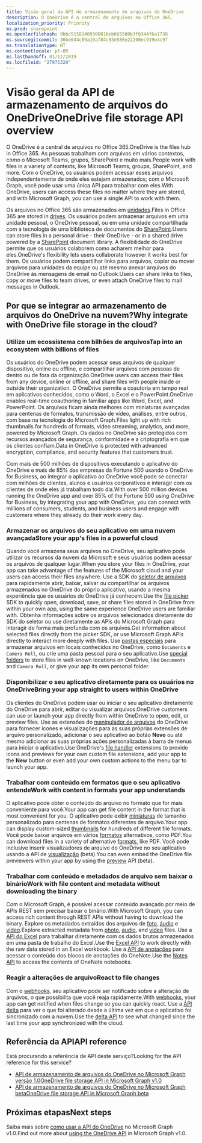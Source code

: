 ```yaml
---
title: Visão geral da API de armazenamento de arquivos do OneDrive
description: O OneDrive é a central de arquivos no Office 365.
localization_priority: Priority
ms.prod: sharepoint
ms.openlocfilehash: 9bbc5158140930081beb665580b3f8344f6a1738
ms.sourcegitcommit: 36be044c89a19af84c93e586e22200ec919e4c9f
ms.translationtype: HT
ms.contentlocale: pt-BR
ms.lasthandoff: 01/12/2019
ms.locfileid: "27975320"
---
```

# <a name="onedrive-file-storage-api-overview"></a><span data-ttu-id="a47a0-103">Visão geral da API de armazenamento de arquivos do OneDrive</span><span class="sxs-lookup"><span data-stu-id="a47a0-103">OneDrive file storage API overview</span></span>

<span data-ttu-id="a47a0-104">O OneDrive é a central de arquivos no Office 365.</span><span class="sxs-lookup"><span data-stu-id="a47a0-104">OneDrive is the files hub in Office 365.</span></span>
<span data-ttu-id="a47a0-105">As pessoas trabalham com arquivos em vários contextos, como o Microsoft Teams, grupos, SharePoint e muito mais.</span><span class="sxs-lookup"><span data-stu-id="a47a0-105">People work with files in a variety of contexts, like Microsoft Teams, groups, SharePoint, and more.</span></span>
<span data-ttu-id="a47a0-106">Com o OneDrive, os usuários podem acessar esses arquivos independentemente de onde eles estejam armazenados; com o Microsoft Graph, você pode usar uma única API para trabalhar com eles.</span><span class="sxs-lookup"><span data-stu-id="a47a0-106">With OneDrive, users can access these files no matter where they are stored, and with Microsoft Graph, you can use a single API to work with them.</span></span>

<span data-ttu-id="a47a0-107">Os arquivos no Office 365 são armazenados em [unidades][Drive API].</span><span class="sxs-lookup"><span data-stu-id="a47a0-107">Files in Office 365 are stored in [drives][Drive API].</span></span>
<span data-ttu-id="a47a0-108">Os usuários podem armazenar arquivos em uma unidade pessoal, o OneDrive pessoal, ou em uma unidade compartilhada com a tecnologia de uma biblioteca de documentos do [SharePoint][].</span><span class="sxs-lookup"><span data-stu-id="a47a0-108">Users can store files in a personal drive - their OneDrive - or in a shared drive powered by a [SharePoint][] document library.</span></span>
<span data-ttu-id="a47a0-109">A flexibilidade do OneDrive permite que os usuários colaborem como acharem melhor para eles.</span><span class="sxs-lookup"><span data-stu-id="a47a0-109">OneDrive's flexibility lets users collaborate however it works best for them.</span></span>
<span data-ttu-id="a47a0-110">Os usuários podem compartilhar links para arquivos, copiar ou mover arquivos para unidades da equipe ou até mesmo anexar arquivos do OneDrive às mensagens de email no Outlook.</span><span class="sxs-lookup"><span data-stu-id="a47a0-110">Users can share links to files, copy or move files to team drives, or even attach OneDrive files to mail messages in Outlook.</span></span>

## <a name="why-integrate-with-onedrive-file-storage-in-the-cloud"></a><span data-ttu-id="a47a0-111">Por que se integrar ao armazenamento de arquivos do OneDrive na nuvem?</span><span class="sxs-lookup"><span data-stu-id="a47a0-111">Why integrate with OneDrive file storage in the cloud?</span></span>

### <a name="tap-into-an-ecosystem-with-billions-of-files"></a><span data-ttu-id="a47a0-112">Utilize um ecossistema com bilhões de arquivos</span><span class="sxs-lookup"><span data-stu-id="a47a0-112">Tap into an ecosystem with billions of files</span></span>

<span data-ttu-id="a47a0-113">Os usuários do OneDrive podem acessar seus arquivos de qualquer dispositivo, online ou offline, e compartilhar arquivos com pessoas de dentro ou de fora da organização.</span><span class="sxs-lookup"><span data-stu-id="a47a0-113">OneDrive users can access their files from any device, online or offline, and share files with people inside or outside their organization.</span></span>
<span data-ttu-id="a47a0-114">O OneDrive permite a coautoria em tempo real em aplicativos conhecidos, como o Word, o Excel e o PowerPoint.</span><span class="sxs-lookup"><span data-stu-id="a47a0-114">OneDrive enables real-time coauthoring in familiar apps like Word, Excel, and PowerPoint.</span></span>
<span data-ttu-id="a47a0-115">Os arquivos ficam ainda melhores com miniaturas avançadas para centenas de formatos, transmissão de vídeo, análises, entre outros, com base na tecnologia do Microsoft Graph.</span><span class="sxs-lookup"><span data-stu-id="a47a0-115">Files light up with rich thumbnails for hundreds of formats, video streaming, analytics, and more, powered by Microsoft Graph.</span></span>
<span data-ttu-id="a47a0-116">Os dados no OneDrive são protegidos com recursos avançados de segurança, conformidade e a criptografia em que os clientes confiam.</span><span class="sxs-lookup"><span data-stu-id="a47a0-116">Data in OneDrive is protected with advanced encryption, compliance, and security features that customers trust.</span></span>

<span data-ttu-id="a47a0-117">Com mais de 500 milhões de dispositivos executando o aplicativo do OneDrive e mais de 85% das empresas da Fortune 500 usando o OneDrive for Business, ao integrar o aplicativo ao OneDrive você pode se conectar com milhões de clientes, alunos e usuários corporativos e interagir com os clientes de onde eles já trabalham todo dia.</span><span class="sxs-lookup"><span data-stu-id="a47a0-117">With over 500 million devices running the OneDrive app and over 85% of the Fortune 500 using OneDrive for Business, by integrating your app with OneDrive, you can connect with millions of consumers, students, and business users and engage with customers where they already do their work every day.</span></span>

### <a name="store-your-apps-files-in-a-powerful-cloud"></a><span data-ttu-id="a47a0-118">Armazenar os arquivos do seu aplicativo em uma nuvem avançada</span><span class="sxs-lookup"><span data-stu-id="a47a0-118">Store your app's files in a powerful cloud</span></span>

<span data-ttu-id="a47a0-119">Quando você armazena seus arquivos no OneDrive, seu aplicativo pode utilizar os recursos da nuvem da Microsoft e seus usuários podem acessar os arquivos de qualquer lugar.</span><span class="sxs-lookup"><span data-stu-id="a47a0-119">When you store your files in OneDrive, your app can take advantage of the features of the Microsoft cloud and your users can access their files anywhere.</span></span>
<span data-ttu-id="a47a0-120">Use a SDK do [seletor de arquivos][] para rapidamente abrir, baixar, salvar ou compartilhar os arquivos armazenados no OneDrive do próprio aplicativo, usando a mesma experiência que os usuários do OneDrive já conhecem.</span><span class="sxs-lookup"><span data-stu-id="a47a0-120">Use the [file picker][] SDK to quickly open, download, save, or share files stored in OneDrive from within your own app, using the same experience OneDrive users are familiar with.</span></span>
<span data-ttu-id="a47a0-121">Obtenha informações sobre os arquivos selecionados diretamente do SDK do seletor ou use diretamente as APIs do Microsoft Graph para interagir de forma mais profunda com os arquivos.</span><span class="sxs-lookup"><span data-stu-id="a47a0-121">Get information about selected files directly from the picker SDK, or use Microsoft Graph APIs directly to interact more deeply with files.</span></span>
<span data-ttu-id="a47a0-122">Use [pastas especiais][] para armazenar arquivos em locais conhecidos no OneDrive, como `Documents` e `Camera Roll`, ou crie uma pasta pessoal para o seu aplicativo.</span><span class="sxs-lookup"><span data-stu-id="a47a0-122">Use [special folders][] to store files in well-known locations on OneDrive, like `Documents` and `Camera Roll`, or give your app its own personal folder.</span></span>

### <a name="bring-your-app-straight-to-users-within-onedrive"></a><span data-ttu-id="a47a0-123">Disponibilizar o seu aplicativo diretamente para os usuários no OneDrive</span><span class="sxs-lookup"><span data-stu-id="a47a0-123">Bring your app straight to users within OneDrive</span></span>

<span data-ttu-id="a47a0-124">Os clientes do OneDrive podem usar ou iniciar o seu aplicativo diretamente do OneDrive para abrir, editar ou visualizar arquivos.</span><span class="sxs-lookup"><span data-stu-id="a47a0-124">OneDrive customers can use or launch your app directly from within OneDrive to open, edit, or preview files.</span></span>
<span data-ttu-id="a47a0-125">Use as extensões do [manipulador de arquivos][] do OneDrive para fornecer ícones e visualizações para as suas próprias extensões de arquivo personalizado, adicionar o seu aplicativo ao botão **Novo** ou até mesmo adicionar as suas próprias ações personalizadas à barra de menus para iniciar o aplicativo.</span><span class="sxs-lookup"><span data-stu-id="a47a0-125">Use OneDrive's [file handler][] extensions to provide icons and previews for your own custom file extensions, add your app to the **New** button or even add your own custom actions to the menu bar to launch your app.</span></span>

### <a name="work-with-content-in-formats-your-app-understands"></a><span data-ttu-id="a47a0-126">Trabalhar com conteúdo em formatos que o seu aplicativo entende</span><span class="sxs-lookup"><span data-stu-id="a47a0-126">Work with content in formats your app understands</span></span>

<span data-ttu-id="a47a0-127">O aplicativo pode obter o conteúdo do arquivo no formato que for mais conveniente para você.</span><span class="sxs-lookup"><span data-stu-id="a47a0-127">Your app can get file content in the format that is most convenient for you.</span></span>
<span data-ttu-id="a47a0-128">O aplicativo pode exibir [miniaturas][] de tamanho personalizado para centenas de formatos diferentes de arquivo.</span><span class="sxs-lookup"><span data-stu-id="a47a0-128">Your app can display custom-sized [thumbnails][] for hundreds of different file formats.</span></span>
<span data-ttu-id="a47a0-129">Você pode baixar arquivos em vários [formatos][] alternativos, como PDF.</span><span class="sxs-lookup"><span data-stu-id="a47a0-129">You can download files in a variety of alternative [formats][], like PDF.</span></span>
<span data-ttu-id="a47a0-130">Você pode inclusive inserir visualizadores de arquivo do OneDrive no seu aplicativo usando a API de [visualização][] (beta).</span><span class="sxs-lookup"><span data-stu-id="a47a0-130">You can even embed the OneDrive file previewers within your app by using the [preview][] API (beta).</span></span>

### <a name="work-with-file-content-and-metadata-without-downloading-the-binary"></a><span data-ttu-id="a47a0-131">Trabalhar com conteúdo e metadados de arquivo sem baixar o binário</span><span class="sxs-lookup"><span data-stu-id="a47a0-131">Work with file content and metadata without downloading the binary</span></span>

<span data-ttu-id="a47a0-132">Com o Microsoft Graph, é possível acessar conteúdo avançado por meio de APIs REST sem precisar baixar o binário.</span><span class="sxs-lookup"><span data-stu-id="a47a0-132">With Microsoft Graph, you can access rich content through REST APIs without having to download the binary.</span></span>
<span data-ttu-id="a47a0-133">Explore os metadados extraídos dos arquivos de [foto][], [áudio][] e [vídeo][].</span><span class="sxs-lookup"><span data-stu-id="a47a0-133">Explore extracted metadata from [photo][], [audio][], and [video][] files.</span></span>
<span data-ttu-id="a47a0-134">Use a [API do Excel][] para trabalhar diretamente com os dados brutos armazenados em uma pasta de trabalho do Excel.</span><span class="sxs-lookup"><span data-stu-id="a47a0-134">Use the [Excel API][] to work directly with the raw data stored in an Excel workbook.</span></span>
<span data-ttu-id="a47a0-135">Use a [API de anotações][] para acessar o conteúdo dos blocos de anotações do OneNote.</span><span class="sxs-lookup"><span data-stu-id="a47a0-135">Use the [Notes API][] to access the contents of OneNote notebooks.</span></span>

### <a name="react-to-file-changes"></a><span data-ttu-id="a47a0-136">Reagir a alterações de arquivo</span><span class="sxs-lookup"><span data-stu-id="a47a0-136">React to file changes</span></span>

<span data-ttu-id="a47a0-137">Com o [webhooks][], seu aplicativo pode ser notificado sobre a alteração de arquivos, o que possibilita que você reaja rapidamente.</span><span class="sxs-lookup"><span data-stu-id="a47a0-137">With [webhooks][], your app can get notified when files change so you can quickly react.</span></span>
<span data-ttu-id="a47a0-138">Use a [API delta][] para ver o que foi alterado desde a última vez em que o aplicativo foi sincronizado com a nuvem.</span><span class="sxs-lookup"><span data-stu-id="a47a0-138">Use the [delta API][] to see what changed since the last time your app synchronized with the cloud.</span></span>

## <a name="api-reference"></a><span data-ttu-id="a47a0-139">Referência da API</span><span class="sxs-lookup"><span data-stu-id="a47a0-139">API reference</span></span>
<span data-ttu-id="a47a0-140">Está procurando a referência de API deste serviço?</span><span class="sxs-lookup"><span data-stu-id="a47a0-140">Looking for the API reference for this service?</span></span>

- [<span data-ttu-id="a47a0-141">API de armazenamento de arquivos do OneDrive no Microsoft Graph versão 1.0</span><span class="sxs-lookup"><span data-stu-id="a47a0-141">OneDrive file storage API in Microsoft Graph v1.0</span></span>](/graph/api/resources/onedrive?view=graph-rest-1.0)
- [<span data-ttu-id="a47a0-142">API de armazenamento de arquivos do OneDrive no Microsoft Graph beta</span><span class="sxs-lookup"><span data-stu-id="a47a0-142">OneDrive file storage API in Microsoft Graph beta</span></span>](/graph/api/resources/onedrive?view=graph-rest-beta)

## <a name="next-steps"></a><span data-ttu-id="a47a0-143">Próximas etapas</span><span class="sxs-lookup"><span data-stu-id="a47a0-143">Next steps</span></span>

<span data-ttu-id="a47a0-144">Saiba mais sobre [como usar a API do OneDrive][Drive API] no Microsoft Graph v1.0.</span><span class="sxs-lookup"><span data-stu-id="a47a0-144">Find out more about [using the OneDrive API][Drive API] in Microsoft Graph v1.0.</span></span>

[SharePoint]: sharepoint-concept-overview.md
[seletor de arquivos]: https://dev.onedrive.com/sdk/js-v72/js-picker-overview.htm
[file picker]: https://dev.onedrive.com/sdk/js-v72/js-picker-overview.htm
[manipulador de arquivos]: https://docs.microsoft.com/onedrive/developer/file-handlers
[file handler]: https://docs.microsoft.com/onedrive/developer/file-handlers
[pastas especiais]: /graph/api/drive-get-specialfolder?view=graph-rest-1.0
[special folders]: /graph/api/drive-get-specialfolder?view=graph-rest-1.0
[API de anotações]: integrate-with-onenote.md
[Notes API]: integrate-with-onenote.md
[API do Excel]: /graph/api/resources/excel?view=graph-rest-1.0
[Excel API]: /graph/api/resources/excel?view=graph-rest-1.0
[REST API]: /graph/api/resources/onedrive?view=graph-rest-1.0
[API delta]: /graph/api/driveitem-delta?view=graph-rest-1.0
[delta API]: /graph/api/driveitem-delta?view=graph-rest-1.0
[vídeo]: /graph/api/resources/video?view=graph-rest-1.0
[video]: /graph/api/resources/video?view=graph-rest-1.0
[foto]: /graph/api/resources/photo?view=graph-rest-1.0
[photo]: /graph/api/resources/photo?view=graph-rest-1.0
[áudio]: /graph/api/resources/audio?view=graph-rest-1.0
[audio]: /graph/api/resources/audio?view=graph-rest-1.0
[formatos]: /graph/api/driveitem-get-content-format?view=graph-rest-1.0
[formats]: /graph/api/driveitem-get-content-format?view=graph-rest-1.0
[miniaturas]: /graph/api/driveitem-list-thumbnails?view=graph-rest-1.0
[thumbnails]: /graph/api/driveitem-list-thumbnails?view=graph-rest-1.0
[visualização]: /graph/api/driveitem-preview?view=graph-rest-beta
[preview]: /graph/api/driveitem-preview?view=graph-rest-beta
[webhooks]: /graph/api/resources/webhooks?view=graph-rest-1.0
[Drive API]: /graph/api/resources/onedrive?view=graph-rest-1.0
